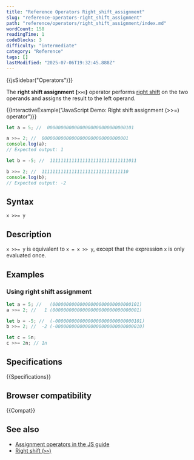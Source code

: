 ```yaml
---
title: "Reference Operators Right_shift_assignment"
slug: "reference-operators-right_shift_assignment"
path: "reference/operators/right_shift_assignment/index.md"
wordCount: 158
readingTime: 1
codeBlocks: 3
difficulty: "intermediate"
category: "Reference"
tags: []
lastModified: "2025-07-06T19:32:45.888Z"
---
```



{{jsSidebar("Operators")}}

The **right shift assignment (`>>=`)** operator performs [right shift](/en-US/docs/Web/JavaScript/Reference/Operators/Right_shift) on the two operands and assigns the result to the left operand.

{{InteractiveExample("JavaScript Demo: Right shift assignment (>>=) operator")}}

```js interactive-example
let a = 5; //  00000000000000000000000000000101

a >>= 2; //  00000000000000000000000000000001
console.log(a);
// Expected output: 1

let b = -5; //  11111111111111111111111111111011

b >>= 2; //  11111111111111111111111111111110
console.log(b);
// Expected output: -2
```

## Syntax

```js-nolint
x >>= y
```

## Description

`x >>= y` is equivalent to `x = x >> y`, except that the expression `x` is only evaluated once.

## Examples

### Using right shift assignment

```js
let a = 5; //   (00000000000000000000000000000101)
a >>= 2; //   1 (00000000000000000000000000000001)

let b = -5; //  (-00000000000000000000000000000101)
b >>= 2; //  -2 (-00000000000000000000000000000010)

let c = 5n;
c >>= 2n; // 1n
```

## Specifications

{{Specifications}}

## Browser compatibility

{{Compat}}

## See also

- [Assignment operators in the JS guide](/en-US/docs/Web/JavaScript/Guide/Expressions_and_operators#assignment_operators)
- [Right shift (`>>`)](/en-US/docs/Web/JavaScript/Reference/Operators/Right_shift)
